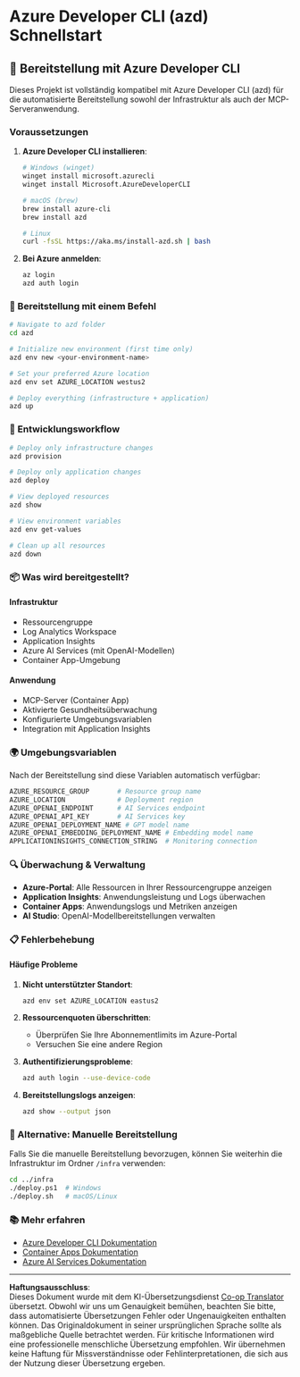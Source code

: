 <!--
CO_OP_TRANSLATOR_METADATA:
{
  "original_hash": "3ef1c97c5c40577da3be422d29276383",
  "translation_date": "2025-09-30T12:19:25+00:00",
  "source_file": "azd/README.md",
  "language_code": "de"
}
-->
# Azure Developer CLI (azd) Schnellstart

## 🚀 Bereitstellung mit Azure Developer CLI

Dieses Projekt ist vollständig kompatibel mit Azure Developer CLI (azd) für die automatisierte Bereitstellung sowohl der Infrastruktur als auch der MCP-Serveranwendung.

### Voraussetzungen

1. **Azure Developer CLI installieren**:
   ```bash
   # Windows (winget)
   winget install microsoft.azurecli
   winget install Microsoft.AzureDeveloperCLI
   
   # macOS (brew)
   brew install azure-cli
   brew install azd
   
   # Linux
   curl -fsSL https://aka.ms/install-azd.sh | bash
   ```

2. **Bei Azure anmelden**:
   ```bash
   az login
   azd auth login
   ```

### 🎯 Bereitstellung mit einem Befehl

```bash
# Navigate to azd folder
cd azd

# Initialize new environment (first time only)
azd env new <your-environment-name>

# Set your preferred Azure location
azd env set AZURE_LOCATION westus2

# Deploy everything (infrastructure + application)
azd up
```

### 🔧 Entwicklungsworkflow

```bash
# Deploy only infrastructure changes
azd provision

# Deploy only application changes  
azd deploy

# View deployed resources
azd show

# View environment variables
azd env get-values

# Clean up all resources
azd down
```

### 📦 Was wird bereitgestellt?

#### **Infrastruktur**
- Ressourcengruppe
- Log Analytics Workspace  
- Application Insights
- Azure AI Services (mit OpenAI-Modellen)
- Container App-Umgebung

#### **Anwendung**
- MCP-Server (Container App)
- Aktivierte Gesundheitsüberwachung
- Konfigurierte Umgebungsvariablen
- Integration mit Application Insights

### 🌍 Umgebungsvariablen

Nach der Bereitstellung sind diese Variablen automatisch verfügbar:

```bash
AZURE_RESOURCE_GROUP       # Resource group name
AZURE_LOCATION             # Deployment region
AZURE_OPENAI_ENDPOINT      # AI Services endpoint
AZURE_OPENAI_API_KEY       # AI Services key
AZURE_OPENAI_DEPLOYMENT_NAME # GPT model name
AZURE_OPENAI_EMBEDDING_DEPLOYMENT_NAME # Embedding model name
APPLICATIONINSIGHTS_CONNECTION_STRING  # Monitoring connection
```

### 🔍 Überwachung & Verwaltung

- **Azure-Portal**: Alle Ressourcen in Ihrer Ressourcengruppe anzeigen
- **Application Insights**: Anwendungsleistung und Logs überwachen
- **Container Apps**: Anwendungslogs und Metriken anzeigen
- **AI Studio**: OpenAI-Modellbereitstellungen verwalten

### 📋 Fehlerbehebung

#### **Häufige Probleme**

1. **Nicht unterstützter Standort**:
   ```bash
   azd env set AZURE_LOCATION eastus2
   ```

2. **Ressourcenquoten überschritten**:
   - Überprüfen Sie Ihre Abonnementlimits im Azure-Portal
   - Versuchen Sie eine andere Region

3. **Authentifizierungsprobleme**:
   ```bash
   azd auth login --use-device-code
   ```

4. **Bereitstellungslogs anzeigen**:
   ```bash
   azd show --output json
   ```

### 🔄 Alternative: Manuelle Bereitstellung

Falls Sie die manuelle Bereitstellung bevorzugen, können Sie weiterhin die Infrastruktur im Ordner `/infra` verwenden:

```bash
cd ../infra
./deploy.ps1  # Windows
./deploy.sh   # macOS/Linux
```

### 📚 Mehr erfahren

- [Azure Developer CLI Dokumentation](https://docs.microsoft.com/azure/developer/azure-developer-cli/)
- [Container Apps Dokumentation](https://docs.microsoft.com/azure/container-apps/)
- [Azure AI Services Dokumentation](https://docs.microsoft.com/azure/ai-services/)

---

**Haftungsausschluss**:  
Dieses Dokument wurde mit dem KI-Übersetzungsdienst [Co-op Translator](https://github.com/Azure/co-op-translator) übersetzt. Obwohl wir uns um Genauigkeit bemühen, beachten Sie bitte, dass automatisierte Übersetzungen Fehler oder Ungenauigkeiten enthalten können. Das Originaldokument in seiner ursprünglichen Sprache sollte als maßgebliche Quelle betrachtet werden. Für kritische Informationen wird eine professionelle menschliche Übersetzung empfohlen. Wir übernehmen keine Haftung für Missverständnisse oder Fehlinterpretationen, die sich aus der Nutzung dieser Übersetzung ergeben.